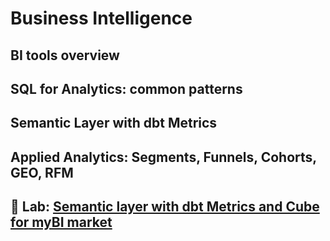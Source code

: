 # Business Intelligence

<!-- Выясним круг задач для решений класса Business Intelligence.
Научимся конфигурировать и запускать BI в своих проектах.
Изучим лучшие практики визуальной подачи информации и подготовки дашбордов. -->

## BI tools overview

<!-- - deployment
- configuration
- overview and features comparison
- BI tools overview, purpose, features
- BI deployment and configuration (Metbase, Superset) -->
## SQL for Analytics: common patterns

<!-- - SQL building blocks
- Занятие 22. Analytics: Базовые аналитические витрины. -->
## Semantic Layer with dbt Metrics

<!-- - Занятие 20. BI: Modeling & Delivering.
- dbt Metrics vs. Cube
- dbt vs. BI (segregation): https://www.getdbt.com/dbt-learn/lessons/dbt-project-design/#74
- Semantic layer: dbt Metrics, Cube.js -->

## Applied Analytics: Segments, Funnels, Cohorts, GEO, RFM

<!-- - Продвинутые аналитические витрины.
- Common analytics patterns: KPI, Retention, Cohorts, GEO -->
## 🚀 Lab: [Semantic layer with dbt Metrics and Cube for myBI market](https://github.com/kzzzr/mybi-dbt-showcase)

<!-- - Marketing analytics showcase -->
